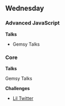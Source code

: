 ## Wednesday
### Advanced JavaScript

**Talks**

- Gemsy Talks

### Core

**Talks**

Gemsy Talks

**Challenges**

- [Lil Twitter](../../../../lil-twitter-challenge)

